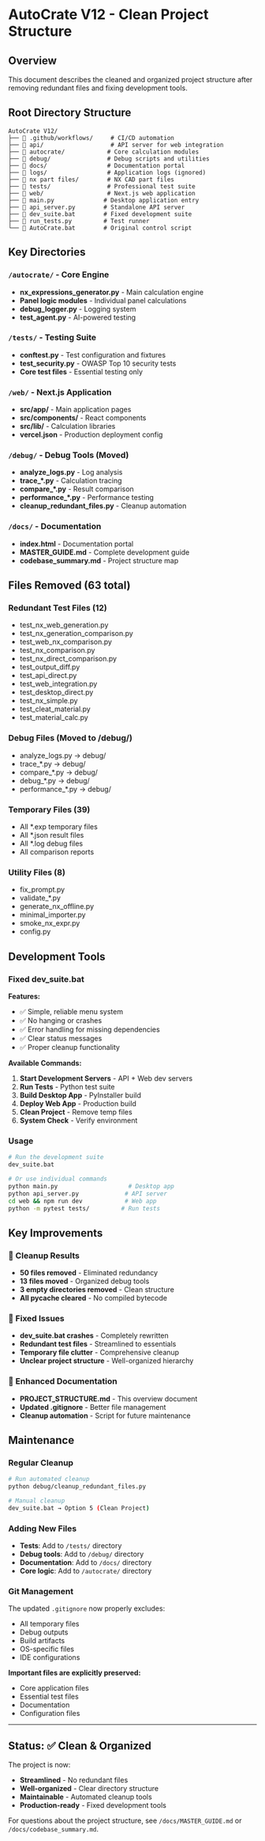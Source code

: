 # AutoCrate V12 - Clean Project Structure

## Overview
This document describes the cleaned and organized project structure after removing redundant files and fixing development tools.

## Root Directory Structure
```
AutoCrate V12/
├── 📁 .github/workflows/     # CI/CD automation
├── 📁 api/                   # API server for web integration
├── 📁 autocrate/            # Core calculation modules
├── 📁 debug/                # Debug scripts and utilities
├── 📁 docs/                 # Documentation portal
├── 📁 logs/                 # Application logs (ignored)
├── 📁 nx part files/        # NX CAD part files
├── 📁 tests/                # Professional test suite  
├── 📁 web/                  # Next.js web application
├── 📄 main.py              # Desktop application entry
├── 📄 api_server.py        # Standalone API server
├── 📄 dev_suite.bat        # Fixed development suite
├── 📄 run_tests.py         # Test runner
└── 📄 AutoCrate.bat        # Original control script
```

## Key Directories

### `/autocrate/` - Core Engine
- **nx_expressions_generator.py** - Main calculation engine
- **Panel logic modules** - Individual panel calculations
- **debug_logger.py** - Logging system
- **test_agent.py** - AI-powered testing

### `/tests/` - Testing Suite
- **conftest.py** - Test configuration and fixtures
- **test_security.py** - OWASP Top 10 security tests
- **Core test files** - Essential testing only

### `/web/` - Next.js Application
- **src/app/** - Main application pages
- **src/components/** - React components
- **src/lib/** - Calculation libraries
- **vercel.json** - Production deployment config

### `/debug/` - Debug Tools (Moved)
- **analyze_logs.py** - Log analysis
- **trace_*.py** - Calculation tracing
- **compare_*.py** - Result comparison
- **performance_*.py** - Performance testing
- **cleanup_redundant_files.py** - Cleanup automation

### `/docs/` - Documentation
- **index.html** - Documentation portal
- **MASTER_GUIDE.md** - Complete development guide
- **codebase_summary.md** - Project structure map

## Files Removed (63 total)
### Redundant Test Files (12)
- test_nx_web_generation.py
- test_nx_generation_comparison.py
- test_web_nx_comparison.py
- test_nx_comparison.py
- test_nx_direct_comparison.py
- test_output_diff.py
- test_api_direct.py
- test_web_integration.py
- test_desktop_direct.py
- test_nx_simple.py
- test_cleat_material.py
- test_material_calc.py

### Debug Files (Moved to /debug/)
- analyze_logs.py → debug/
- trace_*.py → debug/
- compare_*.py → debug/
- debug_*.py → debug/
- performance_*.py → debug/

### Temporary Files (39)
- All *.exp temporary files
- All *.json result files
- All *.log debug files
- All comparison reports

### Utility Files (8)
- fix_prompt.py
- validate_*.py
- generate_nx_offline.py
- minimal_importer.py
- smoke_nx_expr.py
- config.py

## Development Tools

### Fixed dev_suite.bat
**Features:**
- ✅ Simple, reliable menu system
- ✅ No hanging or crashes
- ✅ Error handling for missing dependencies
- ✅ Clear status messages
- ✅ Proper cleanup functionality

**Available Commands:**
1. **Start Development Servers** - API + Web dev servers
2. **Run Tests** - Python test suite
3. **Build Desktop App** - PyInstaller build
4. **Deploy Web App** - Production build
5. **Clean Project** - Remove temp files
6. **System Check** - Verify environment

### Usage
```bash
# Run the development suite
dev_suite.bat

# Or use individual commands
python main.py                    # Desktop app
python api_server.py             # API server
cd web && npm run dev            # Web app
python -m pytest tests/         # Run tests
```

## Key Improvements

### 🧹 Cleanup Results
- **50 files removed** - Eliminated redundancy
- **13 files moved** - Organized debug tools
- **3 empty directories removed** - Clean structure
- **All __pycache__ cleared** - No compiled bytecode

### 🔧 Fixed Issues
- **dev_suite.bat crashes** - Completely rewritten
- **Redundant test files** - Streamlined to essentials
- **Temporary file clutter** - Comprehensive cleanup
- **Unclear project structure** - Well-organized hierarchy

### 📝 Enhanced Documentation
- **PROJECT_STRUCTURE.md** - This overview document
- **Updated .gitignore** - Better file management
- **Cleanup automation** - Script for future maintenance

## Maintenance

### Regular Cleanup
```bash
# Run automated cleanup
python debug/cleanup_redundant_files.py

# Manual cleanup
dev_suite.bat → Option 5 (Clean Project)
```

### Adding New Files
- **Tests**: Add to `/tests/` directory
- **Debug tools**: Add to `/debug/` directory  
- **Documentation**: Add to `/docs/` directory
- **Core logic**: Add to `/autocrate/` directory

### Git Management
The updated `.gitignore` now properly excludes:
- All temporary files
- Debug outputs  
- Build artifacts
- OS-specific files
- IDE configurations

**Important files are explicitly preserved:**
- Core application files
- Essential test files
- Documentation
- Configuration files

---

## Status: ✅ Clean & Organized

The project is now:
- **Streamlined** - No redundant files
- **Well-organized** - Clear directory structure  
- **Maintainable** - Automated cleanup tools
- **Production-ready** - Fixed development tools

For questions about the project structure, see `/docs/MASTER_GUIDE.md` or `/docs/codebase_summary.md`.